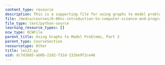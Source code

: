 ```yaml
---
content_type: resource
description: This is a supporting file for using graphs to model problems, part 2.
file: /media/courses/6-00sc-introduction-to-computer-science-and-programming-spring-2011/dc7d1685ab8b22d2f31d132be9f2ce46_lec22.py
file_type: text/python-source
learning_resource_types: []
ocw_type: OCWFile
parent_title: Using Graphs to Model Problems, Part 2
parent_type: CourseSection
resourcetype: Other
title: lec22.py
uid: dc7d1685-ab8b-22d2-f31d-132be9f2ce46
---
```

